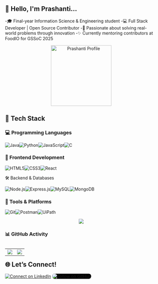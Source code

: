 ## 👋 Hello, I'm Prashanti...
-🎓 Final-year Information Science & Engineering student
-💻 Full Stack Developer | Open Source Contributor
-🌱 Passionate about solving real-world problems through innovation
-✨ Currently mentoring contributors at FoodIO for GSSoC 2025
<p align="center"><img src="https://github.com/user-attachments/assets/9b4aed3e-8d29-4eca-9833-034f49386bec" width="200" alt="Prashanti Profile"/></p>

## 🚀 Tech Stack  
### 💻 Programming Languages  
<p align="left"><img src="https://img.icons8.com/color/48/000000/java-coffee-cup-logo.png" title="Java" /><img src="https://img.icons8.com/color/48/000000/python.png" title="Python" /><img src="https://img.icons8.com/color/48/000000/javascript--v1.png" title="JavaScript" /><img src="https://img.icons8.com/color/48/000000/c-programming.png" title="C" /></p>

### 🎨 Frontend Development  
<p align="left"><img src="https://img.icons8.com/color/48/html-5--v1.png" title="HTML5" /><img src="https://img.icons8.com/color/48/css3.png" title="CSS3" /><img src="https://img.icons8.com/officel/48/react.png" title="React" /></p

### 🛠️ Backend & Databases  
<p align="left"><img src="https://img.icons8.com/color/48/nodejs.png" title="Node.js" /><img src="https://img.icons8.com/fluency/48/express-js.png" title="Express.js" /><img src="https://img.icons8.com/color/48/mysql-logo.png" title="MySQL" /><img src="https://img.icons8.com/color/48/mongodb.png" title="MongoDB" /></p>

### 🔧 Tools & Platforms  
<p align="left"><img src="https://img.icons8.com/color/48/git.png" title="Git" /><img src="https://img.icons8.com/dusk/48/postman-api.png" title="Postman" /><img src="https://img.icons8.com/color/48/uipath.png" title="UiPath" /></p>

<p align="center">
  <img src="https://readme-typing-svg.herokuapp.com?font=Fira+Code&size=22&duration=3000&pause=1000&color=00F7FF&center=true&vCenter=true&width=500&lines=Strive+for+progress+not+perfection.;Keep+building+and+keep+learning!" />
</p>

### 📊 GitHub Activity
<table align="left"><tr><td><img src="https://github-streak-stats-ruby.vercel.app/?user=Prashanti-Hebbar&theme=tokyonight&hide_border=true" /></td><td><img src="https://awesome-github-stats.azurewebsites.net/user-stats/Prashanti-Hebbar?cardType=octocat&theme=tokyonight&preferLogin=false&Border=%23DD272700" /></td></tr></table>


## 🌐 Let’s Connect!
<p align="left"><a href="https://linkedin.com/in/prashanti-hebbar-205a51282" target="_blank"><img src="https://img.icons8.com/color/48/linkedin.png" title="Connect on LinkedIn" /></a>  <a href="https://github.com/Prashanti-Hebbar" target="_blank"><img src="https://img.icons8.com/ios-filled/48/ffffff/github.png" title="Follow on GitHub" style="background-color:#000; border-radius:8px;" /></a></p>
